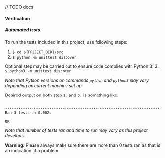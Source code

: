 // TODO docs






#### Verification

##### Automated tests

To run the tests included in this project, use following steps:
1. `$ cd ${PROJECT_DIR}/src`
2. `$ python -m unittest discover`

Optional step may be carried out to ensure code complies with Python 3:
3. `$ python3 -m unittest discover`

_Note that Python versions on commands `python` and `python3` may
vary depending on current machine set up._

Desired output on both step `2.` and `3.` is something like:
```

----------------------------------------------------------------------
Ran 3 tests in 0.002s

OK
```
_Note that number of tests ran and time to run may vary as this
project develops._


__Warning:__ Please always make sure there are more than 0 tests ran
as that is an indication of a problem.


